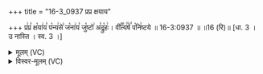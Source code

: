 +++
title = "16-3_0937 प्रप्र क्षयाय"

+++
प्र꣢प्र꣣ क्ष꣡या꣢य꣣ प꣡न्य꣢से꣣ ज꣡ना꣢य꣣ जु꣡ष्टो꣢ अ꣣द्रु꣡हः꣢। वी꣣꣬त्य꣢꣯र्ष꣣ प꣡नि꣢ष्टये ॥ 16-3:0937 ॥ ॥16 (रि)॥ [धा. 3 । उ नास्ति । स्व. 3 ।]

<details><summary>मूलम् (VC)</summary>

प्र꣢प्र꣣ क्ष꣡या꣢य꣣ प꣡न्य꣢से꣣ ज꣡ना꣢य꣣ जु꣡ष्टो꣢ अ꣣द्रु꣡हः꣢ । वी꣣꣬त्य꣢꣯र्ष꣣ प꣡नि꣢ष्टये ॥९३७॥
</details>

<details><summary>विस्वर-मूलम् (VC)</summary>

प्रप्र क्षयाय पन्यसे जनाय जुष्टो अद्रुहः । वीत्यर्ष पनिष्टये ॥९३७॥
</details>